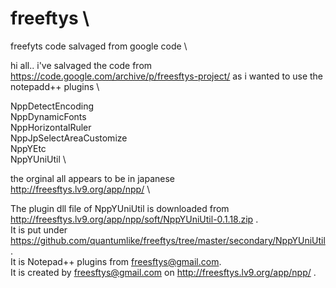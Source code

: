# freeftys   \
freefyts code salvaged from google code   \

hi all.. i've salvaged the code from https://code.google.com/archive/p/freesftys-project/ as i wanted to use the notepadd++ plugins   \

NppDetectEncoding  \
NppDynamicFonts  \
NppHorizontalRuler  \
NppJpSelectAreaCustomize  \
NppYEtc  \
NppYUniUtil  \


the orginal all appears to be in japanese   \
http://freesftys.lv9.org/app/npp/   \


The plugin dll file of NppYUniUtil is downloaded from http://freesftys.lv9.org/app/npp/soft/NppYUniUtil-0.1.18.zip .   \
It is put under https://github.com/quantumlike/freeftys/tree/master/secondary/NppYUniUtil .  \
It is Notepad++ plugins from freesftys@gmail.com.   \
It is created by freesftys@gmail.com on http://freesftys.lv9.org/app/npp/ . 

